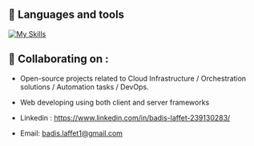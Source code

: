 
## 👀 Languages and tools
[![My Skills](https://skillicons.dev/icons?i=python,docker,git,ansible,kubernetes,aws,azure,jenkins,django,nextjs,nodejs,react,angular,cs,cpp)](https://skillicons.dev)

## 👀  Collaborating on : 
- Open-source projects related to Cloud Infrastructure / Orchestration solutions / Automation tasks / DevOps.
- Web developing using both client and server frameworks

- Linkedin : https://www.linkedin.com/in/badis-laffet-239130283/
- Email: badis.laffet1@gmail.com



